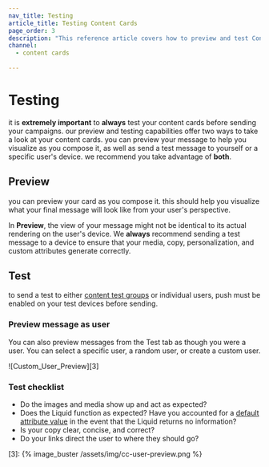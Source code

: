 ```yaml
---
nav_title: Testing
article_title: Testing Content Cards
page_order: 3
description: "This reference article covers how to preview and test Content Cards, as well as some best practices."
channel:
  - content cards
  
---
```


# Testing

it is __extremely important__ to __always__ test your content cards before sending your campaigns. our preview and testing capabilities offer two ways to take a look at your content cards. you can preview your message to help you visualize as you compose it, as well as send a test message to yourself or a specific user's device. we recommend you take advantage of __both__.

## Preview

you can preview your card as you compose it. this should help you visualize what your final message will look like from your user's perspective.

In __Preview__, the view of your message might not be identical to its actual rendering on the user's device. We __always__ recommend sending a test message to a device to ensure that your media, copy, personalization, and custom attributes generate correctly.

## Test

to send a test to either [content test groups]({{site.baseurl}}/user_guide/administrative/app_settings/developer_console/internal_groups_tab/#content-test-groups) or individual users, push must be enabled on your test devices before sending.

### Preview message as user

You can also preview messages from the Test tab as though you were a user. You can select a specific user, a random user, or create a custom user.

![Custom_User_Preview][3]

### Test checklist

- Do the images and media show up and act as expected?
- Does the Liquid function as expected? Have you accounted for a [default attribute value]({{site.baseurl}}/user_guide/personalization_and_dynamic_content/liquid/conditional_logic/#accounting-for-null-attribute-values) in the event that the Liquid returns no information?
- Is your copy clear, concise, and correct?
- Do your links direct the user to where they should go?

[3]: {% image_buster /assets/img/cc-user-preview.png %}

